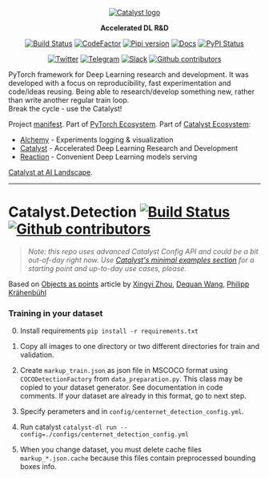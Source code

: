 <div align="center">

[![Catalyst logo](https://raw.githubusercontent.com/catalyst-team/catalyst-pics/master/pics/catalyst_logo.png)](https://github.com/catalyst-team/catalyst)

**Accelerated DL R&D**

[![Build Status](http://66.248.205.49:8111/app/rest/builds/buildType:id:Catalyst_Deploy/statusIcon.svg)](http://66.248.205.49:8111/project.html?projectId=Catalyst&tab=projectOverview&guest=1)
[![CodeFactor](https://www.codefactor.io/repository/github/catalyst-team/catalyst/badge)](https://www.codefactor.io/repository/github/catalyst-team/catalyst)
[![Pipi version](https://img.shields.io/pypi/v/catalyst.svg)](https://pypi.org/project/catalyst/)
[![Docs](https://img.shields.io/badge/dynamic/json.svg?label=docs&url=https%3A%2F%2Fpypi.org%2Fpypi%2Fcatalyst%2Fjson&query=%24.info.version&colorB=brightgreen&prefix=v)](https://catalyst-team.github.io/catalyst/index.html)
[![PyPI Status](https://pepy.tech/badge/catalyst)](https://pepy.tech/project/catalyst)

[![Twitter](https://img.shields.io/badge/news-on%20twitter-499feb)](https://twitter.com/catalyst_core)
[![Telegram](https://img.shields.io/badge/channel-on%20telegram-blue)](https://t.me/catalyst_team)
[![Slack](https://img.shields.io/badge/Catalyst-slack-success)](https://join.slack.com/t/catalyst-team-core/shared_invite/zt-d9miirnn-z86oKDzFMKlMG4fgFdZafw)
[![Github contributors](https://img.shields.io/github/contributors/catalyst-team/catalyst.svg?logo=github&logoColor=white)](https://github.com/catalyst-team/catalyst/graphs/contributors)

</div>

PyTorch framework for Deep Learning research and development.
It was developed with a focus on reproducibility,
fast experimentation and code/ideas reusing.
Being able to research/develop something new,
rather than write another regular train loop. <br/>
Break the cycle - use the Catalyst!

Project [manifest](https://github.com/catalyst-team/catalyst/blob/master/MANIFEST.md). Part of [PyTorch Ecosystem](https://pytorch.org/ecosystem/). Part of [Catalyst Ecosystem](https://docs.google.com/presentation/d/1D-yhVOg6OXzjo9K_-IS5vSHLPIUxp1PEkFGnpRcNCNU/edit?usp=sharing):
- [Alchemy](https://github.com/catalyst-team/alchemy) - Experiments logging & visualization
- [Catalyst](https://github.com/catalyst-team/catalyst) - Accelerated Deep Learning Research and Development
- [Reaction](https://github.com/catalyst-team/reaction) - Convenient Deep Learning models serving

[Catalyst at AI Landscape](https://landscape.lfai.foundation/selected=catalyst).

---

# Catalyst.Detection [![Build Status](https://travis-ci.com/catalyst-team/detection.svg?branch=master)](https://travis-ci.com/catalyst-team/detection) [![Github contributors](https://img.shields.io/github/contributors/catalyst-team/detection.svg?logo=github&logoColor=white)](https://github.com/catalyst-team/detection/graphs/contributors)

> *Note: this repo uses advanced Catalyst Config API and could be a bit out-of-day right now. 
> Use [Catalyst's minimal examples section](https://github.com/catalyst-team/catalyst#minimal-examples) for a starting point and up-to-day use cases, please.*

Based on [Objects as points](https://arxiv.org/abs/1904.07850) article by [Xingyi Zhou](https://arxiv.org/search/cs?searchtype=author&query=Zhou%2C+X), [Dequan Wang](https://arxiv.org/search/cs?searchtype=author&query=Wang%2C+D), [Philipp Krähenbühl](https://arxiv.org/search/cs?searchtype=author&query=Kr%C3%A4henb%C3%BChl%2C+P)

### Training in your dataset
0. Install requirements ```pip install -r requirements.txt```

1. Copy all images to one directory or two different directories for train and validation.

1. Create ```markup_train.json``` as json file in MSCOCO format using ```COCODetectionFactory``` from ```data_preparation.py```. This class may be copied to your dataset generator. See documentation in code comments.  If your dataset are already in this format, go to next step.

1. Specify perameters and in ```config/centernet_detection_config.yml```.

1. Run catalyst ```catalyst-dl run --config=./configs/centernet_detection_config.yml```

1. When you change dataset, you must delete cache files ```markup_*.json.cache``` because this files contain preprocessed bounding boxes info.
